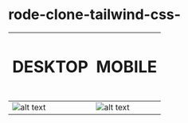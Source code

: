 # rode-clone-tailwind-css-



| <h1>DESKTOP<h1>  | <h1>MOBILE<h1>  | 
|---|---|
| ![alt text](https://github.com/MangeshThakre/Shopify-clone-tailwind-css/blob/master/project%20image/desktop.gif)  | ![alt text](https://github.com/MangeshThakre/Shopify-clone-tailwind-css/blob/master/project%20image/responsive.gif)   | 
